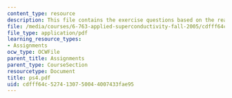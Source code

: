 ```yaml
---
content_type: resource
description: This file contains the exercise questions based on the readings.
file: /media/courses/6-763-applied-superconductivity-fall-2005/cdfff64c5274130750044007433fae95_ps4.pdf
file_type: application/pdf
learning_resource_types:
- Assignments
ocw_type: OCWFile
parent_title: Assignments
parent_type: CourseSection
resourcetype: Document
title: ps4.pdf
uid: cdfff64c-5274-1307-5004-4007433fae95
---
```

